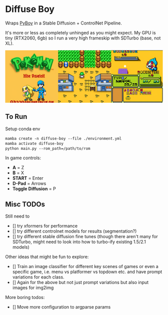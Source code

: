 # Diffuse Boy

Wraps [PyBoy](https://github.com/Baekalfen/PyBoy) in a Stable Diffusion + ControlNet Pipeline.

It's more or less as completely unhinged as you might expect. My GPU is tiny (RTX2060, 6gb) so I run a very high frameskip with SDTurbo (base, not XL).

![](readme_files/screenshots.png)

## To Run

Setup conda env
```
mamba create -n diffuse-boy --file ./environment.yml
mamba activate diffuse-boy
python main.py --rom_path=/path/to/rom
```

In game controls:
* **A** = Z
* **B** = X
* **START** = Enter
* **D-Pad** = Arrows
* **Toggle Diffusion** = P

## Misc TODOs

Still need to

- [] try xformers for performance
- [] try different controlnet models for results (segmentation?)
- [] try different stable diffusion fine tunes (though there aren't many for SDTurbo, might need to look into how to turbo-ify existing 1.5/2.1 models)

Other ideas that might be fun to explore:

- [] Train an image classifier for different key scenes of games or even a specific game, i.e. menu vs platformer vs topdown etc. and have prompt variations for each class.
- [] Again for the above but not just prompt variations but also input images for img2img


More boring todos:
- [] Move more configuration to argparse params
